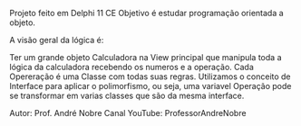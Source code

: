 Projeto feito em Delphi 11 CE 
Objetivo é estudar programação orientada a objeto. 

A visão geral da lógica é: 

Ter um grande objeto Calculadora na View principal que manipula toda a lógica da calculadora recebendo os numeros e a operação. 
Cada Opereração é uma Classe com todas suas regras. 
Utilizamos o conceito de Interface para aplicar o polimorfismo, ou seja, uma variavel Operação pode se transformar em varias classes que são da mesma interface. 

Autor: Prof. André Nobre
Canal YouTube: ProfessorAndreNobre
